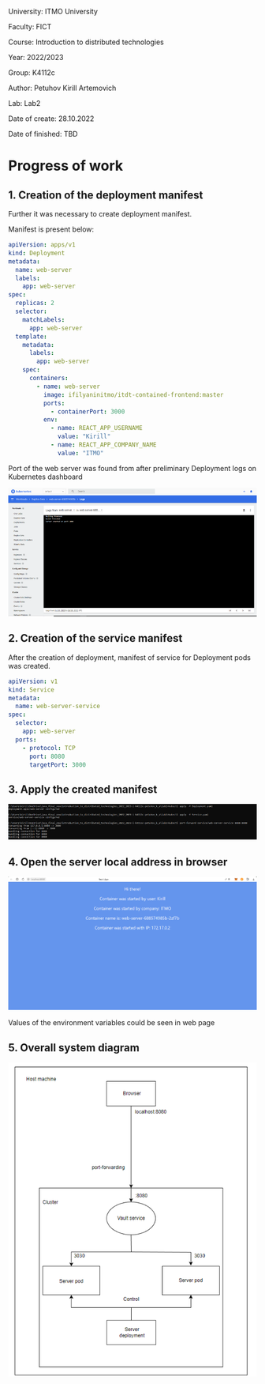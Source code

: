 University: ITMO University

Faculty: FICT

Course: Introduction to distributed technologies

Year: 2022/2023

Group: K4112c

Author: Petuhov Kirill Artemovich

Lab: Lab2

Date of create: 28.10.2022

Date of finished: TBD

# Progress of work

## 1. Creation of the deployment manifest

Further it was necessary to create deployment manifest. 

Manifest is present below:
```yaml
apiVersion: apps/v1
kind: Deployment
metadata:
  name: web-server
  labels:
    app: web-server
spec:
  replicas: 2
  selector:
    matchLabels:
      app: web-server
  template:
    metadata:
      labels:
        app: web-server
    spec:
      containers:
        - name: web-server
          image: ifilyaninitmo/itdt-contained-frontend:master
          ports:
            - containerPort: 3000
          env:
            - name: REACT_APP_USERNAME
              value: "Kirill"
            - name: REACT_APP_COMPANY_NAME
              value: "ITMO"
```
Port of the web server was found from after preliminary Deployment logs on Kubernetes dashboard

![img.png](img.png)

## 2. Creation of the service manifest

After the creation of deployment, manifest of service for Deployment pods was created.
```yaml
apiVersion: v1
kind: Service
metadata:
  name: web-server-service
spec:
  selector:
    app: web-server
  ports:
    - protocol: TCP
      port: 8080
      targetPort: 3000
```

## 3. Apply the created manifest

![img_1.png](img_1.png)

## 4. Open the server local address in browser

![img_2.png](img_2.png)

Values of the environment variables could be seen in web page

## 5. Overall system diagram

![img_3.png](img_3.png)
